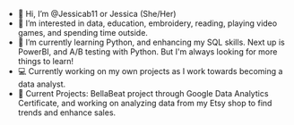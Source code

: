 - 👋 Hi, I’m @Jessicab11 or Jessica (She/Her)
- 👀 I’m interested in data, education, embroidery, reading, playing video games, and spending time outside.
- 🌱 I’m currently learning Python, and enhancing my SQL skills. Next up is PowerBI, and A/B testing with Python. But I'm always looking for more things to learn!
- :computer: Currently working on my own projects as I work towards becoming a data analyst.
- :notebook: Current Projects: BellaBeat project through Google Data Analytics Certificate, and working on analyzing data from my Etsy shop to find trends and enhance sales.



<!---
Jessicab11/Jessicab11 is a ✨ special ✨ repository because its `README.md` (this file) appears on your GitHub profile.
You can click the Preview link to take a look at your changes.
--->
